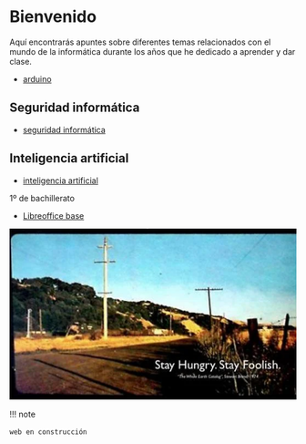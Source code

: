 # Bienvenido

Aquí encontrarás apuntes sobre diferentes temas relacionados con el mundo de la informática durante los años que he dedicado a aprender y dar clase.

- [arduino](arduino/index.md)

## Seguridad informática

- [seguridad informática](Seguridad/index.md)

## Inteligencia artificial

- [inteligencia artificial](inteligencia_artificial/index.md)

1º de bachillerato

- [Libreoffice base](base/index.md)

![](img/2022-11-25-17-49-34.png)

!!! note

    web en construcción